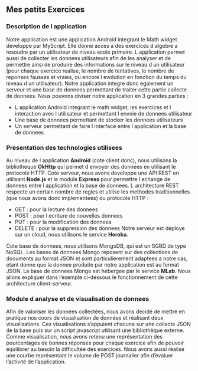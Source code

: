 ## Mes petits Exercices
### Description de l application
Notre application est une application Android integrant le Math widget developpe par MyScript. Elle donne acces a des exercices d algebre a resoudre par un utilisateur de niveau ecole primaire. L application permet aussi de collecter les donnees utilisateurs afin de les analyser et de permettre ainsi de produire des informations sur le niveau d un utilisateur (pour chaque exercice realise, le nombre de tentatives, le nombre de reponses fausses et vraies, ou encore l evolution en fonction du temps du niveau d un utilisateur). Notre application integre donc egalement un serveur et une base de donnees permettant de traiter cette partie collecte de donnees.
Nous pouvons diviser notre application en 3 grandes parties :
- L application Android integrant le math widget, les exercices et l interaction avec l utilisateur et permettant l envoie de donnees utilisateur
- Une base de donnees permettant de stocker les donnees utilisateurs
- Un serveur permettant de faire l interface entre l application et la base de donnees

### Presentation des technologies utilisees
Au niveau de l application **Android** (cote client donc), nous utilisons la bibliotheque **OkHttp** qui
permet d envoyer des donnees en utilisant le protocole HTTP.
Cote serveur, nous avons developpe une API REST en utilisant **Node.js** et le module **Express** pour permettre l echange de donnees entre l application et la base de donnees. L architecture REST respecte un certain nombre
de regles et utilise les methodes traditionnelles (que nous avons donc implementees) du protocole HTTP :
- GET : pour la lecture des donnees
- POST : pour l ecriture de nouvelles donnees
- PUT : pour la modification des donnees
- DELETE : pour la suppression des donnees
Notre serveur est deploye sur un cloud, nous utilisons le service **Heroku**. 

Cote base de donnees, nous utilisons MongoDB, qui est un SGBD de type NoSQL. Les bases de donnees Mongo reposent sur des collections de documents au format JSON et sont particulierement adaptees a notre cas, etant donne que la donnee produite par notre application est au format JSON. La base de donnees Mongo est hebergee par le service **MLab**.
Nous allons expliquer dans l’exemple ci-dessous le fonctionnement de cette architecture client-serveur.

### Module d analyse et de visualisation de donnees
Afin de valoriser les données collectées, nous avons décidé de mettre en pratique nos cours de visualisation de données et réalisant deux visualisations. Ces visualisations s’appuient chacune sur une collecte JSON de la base puis sur un script javascript utilisant une bibliothèque externe.
Comme visualisation, nous avons retenu une représentation des pourcentages de bonnes réponses pour chaque exercice afin de pouvoir équilibrer au besoin la difficultée des exercices.
Nous avons aussi réalisé une courbe représentant le volume de POST journalier afin d’évaluer l’activité de l’application.

